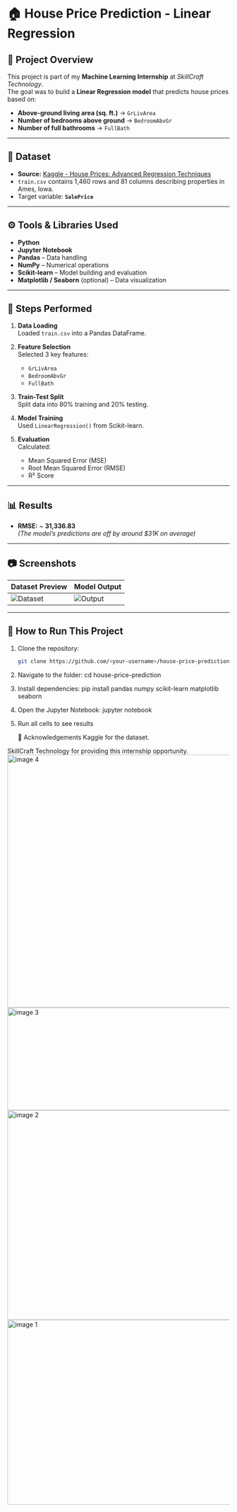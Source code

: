 # 🏠 House Price Prediction - Linear Regression

## 📌 Project Overview
This project is part of my **Machine Learning Internship** at *SkillCraft Technology*.  
The goal was to build a **Linear Regression model** that predicts house prices based on:
- **Above-ground living area (sq. ft.)** → `GrLivArea`
- **Number of bedrooms above ground** → `BedroomAbvGr`
- **Number of full bathrooms** → `FullBath`

---

## 📂 Dataset
- **Source:** [Kaggle - House Prices: Advanced Regression Techniques](https://www.kaggle.com/c/house-prices-advanced-regression-techniques/data)
- `train.csv` contains 1,460 rows and 81 columns describing properties in Ames, Iowa.
- Target variable: **`SalePrice`**

---

## ⚙️ Tools & Libraries Used
- **Python**
- **Jupyter Notebook**
- **Pandas** – Data handling
- **NumPy** – Numerical operations
- **Scikit-learn** – Model building and evaluation
- **Matplotlib / Seaborn** (optional) – Data visualization

---

## 🧠 Steps Performed
1. **Data Loading**  
   Loaded `train.csv` into a Pandas DataFrame.

2. **Feature Selection**  
   Selected 3 key features:
   - `GrLivArea`
   - `BedroomAbvGr`
   - `FullBath`

3. **Train-Test Split**  
   Split data into 80% training and 20% testing.

4. **Model Training**  
   Used `LinearRegression()` from Scikit-learn.

5. **Evaluation**  
   Calculated:
   - Mean Squared Error (MSE)
   - Root Mean Squared Error (RMSE)
   - R² Score

---

## 📊 Results
- **RMSE:** ~ **31,336.83**  
  *(The model’s predictions are off by around $31K on average)*

---

## 📷 Screenshots
| Dataset Preview | Model Output |
|-----------------|--------------|
| ![Dataset](images/dataset.png) | ![Output](images/output.png) |

---

## 🚀 How to Run This Project
1. Clone the repository:
   ```bash
   git clone https://github.com/<your-username>/house-price-prediction.git
2. Navigate to the folder:
   cd house-price-prediction
3. Install dependencies:
   pip install pandas numpy scikit-learn matplotlib seaborn
4. Open the Jupyter Notebook:
   jupyter notebook
5. Run all cells to see results

   🙌 Acknowledgements
Kaggle for the dataset.

SkillCraft Technology for providing this internship opportunity.
<img width="1274" height="572" alt="image 4" src="https://github.com/user-attachments/assets/1979aa29-4e73-498d-84c0-a013b66556d2" />
<img width="1280" height="232" alt="image 3" src="https://github.com/user-attachments/assets/75bea678-4b26-4d4e-8982-967e94dbca05" />
<img width="1197" height="474" alt="image 2" src="https://github.com/user-attachments/assets/a29cf494-19e8-4e76-9e17-a9b70a0b9879" />
<img width="1235" height="418" alt="image 1" src="https://github.com/user-attachments/assets/a7846212-20ec-481a-a8ef-cbfb39a273e2" />

